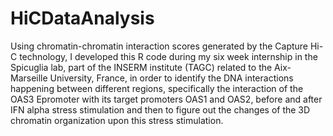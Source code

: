 # HiCDataAnalysis

Using chromatin-chromatin interaction scores generated by the Capture Hi-C technology, I developed this R code during my six week internship in the Spicuglia lab, part of the INSERM institute (TAGC) related to the Aix-Marseille University, France, in order to identify the DNA interactions happening between different regions, specifically the interaction of the OAS3 Epromoter with its target promoters OAS1 and OAS2, before and after IFN alpha stress stimulation and then to figure out the changes of the 3D chromatin organization upon this stress stimulation. 
